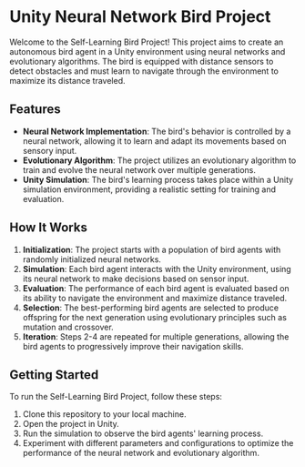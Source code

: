 # Unity Neural Network Bird Project

Welcome to the Self-Learning Bird Project! This project aims to create an autonomous bird agent in a Unity environment using neural networks and evolutionary algorithms. The bird is equipped with distance sensors to detect obstacles and must learn to navigate through the environment to maximize its distance traveled.

## Features

- **Neural Network Implementation**: The bird's behavior is controlled by a neural network, allowing it to learn and adapt its movements based on sensory input.
- **Evolutionary Algorithm**: The project utilizes an evolutionary algorithm to train and evolve the neural network over multiple generations.
- **Unity Simulation**: The bird's learning process takes place within a Unity simulation environment, providing a realistic setting for training and evaluation.

## How It Works

1. **Initialization**: The project starts with a population of bird agents with randomly initialized neural networks.
2. **Simulation**: Each bird agent interacts with the Unity environment, using its neural network to make decisions based on sensor input.
3. **Evaluation**: The performance of each bird agent is evaluated based on its ability to navigate the environment and maximize distance traveled.
4. **Selection**: The best-performing bird agents are selected to produce offspring for the next generation using evolutionary principles such as mutation and crossover.
5. **Iteration**: Steps 2-4 are repeated for multiple generations, allowing the bird agents to progressively improve their navigation skills.

## Getting Started

To run the Self-Learning Bird Project, follow these steps:

1. Clone this repository to your local machine.
2. Open the project in Unity.
3. Run the simulation to observe the bird agents' learning process.
4. Experiment with different parameters and configurations to optimize the performance of the neural network and evolutionary algorithm.
